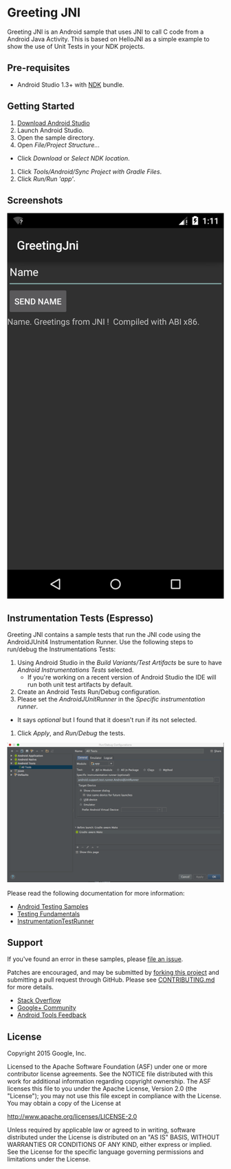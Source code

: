 Greeting JNI
=========
Greeting JNI is an Android sample that uses JNI to call C code from a Android Java Activity.
This is based on HelloJNI as a simple example to show the use of Unit Tests in your NDK projects.

Pre-requisites
--------------
- Android Studio 1.3+ with [NDK](https://developer.android.com/ndk/) bundle.

Getting Started
---------------
1. [Download Android Studio](http://developer.android.com/sdk/index.html)
1. Launch Android Studio.
1. Open the sample directory.
1. Open *File/Project Structure...*
  - Click *Download* or *Select NDK location*.
1. Click *Tools/Android/Sync Project with Gradle Files*.
1. Click *Run/Run 'app'*.

Screenshots
-----------
![screenshot](screenshot.png)


Instrumentation Tests (Espresso)
-------
Greeting JNI contains a sample tests that run the JNI code using the AndroidJUnit4 Instrumentation Runner.
Use the following steps to run/debug the Instrumentations Tests:

1. Using Android Studio in the *Build Variants/Test Artifacts* be sure to have *Android Instrumentations Tests* selected.
    - If you're working on a recent version of Android Studio the IDE will run both unit test artifacts by default.
1. Create an Android Tests Run/Debug configuration.
1. Please set the *AndroidJUnitRunner* in the *Specific instrumentation runner*.
  - It says *optional* but I found that it doesn't run if its not selected.
1. Click *Apply*, and *Run/Debug* the tests.

![instrumentation tests run-debug configuration](instrumentationruntimeconfiguration.png)

Please read the following documentation for more information:

- [Android Testing Samples](https://github.com/googlesamples/android-testing)
- [Testing Fundamentals](http://developer.android.com/tools/testing/testing_android.html)
- [InstrumentationTestRunner](http://developer.android.com/reference/android/test/InstrumentationTestRunner.html)

Support
-------
If you've found an error in these samples, please [file an issue](https://github.com/googlesamples/android-ndk/issues/new).

Patches are encouraged, and may be submitted by [forking this project](https://github.com/googlesamples/android-ndk/fork) and
submitting a pull request through GitHub. Please see [CONTRIBUTING.md](CONTRIBUTING.md) for more details.

- [Stack Overflow](http://stackoverflow.com/questions/tagged/android-ndk)
- [Google+ Community](https://plus.google.com/communities/105153134372062985968)
- [Android Tools Feedback](http://tools.android.com/feedback)

License
-------
Copyright 2015 Google, Inc.

Licensed to the Apache Software Foundation (ASF) under one or more contributor
license agreements.  See the NOTICE file distributed with this work for
additional information regarding copyright ownership.  The ASF licenses this
file to you under the Apache License, Version 2.0 (the "License"); you may not
use this file except in compliance with the License.  You may obtain a copy of
the License at

  http://www.apache.org/licenses/LICENSE-2.0

Unless required by applicable law or agreed to in writing, software
distributed under the License is distributed on an "AS IS" BASIS, WITHOUT
WARRANTIES OR CONDITIONS OF ANY KIND, either express or implied.  See the
License for the specific language governing permissions and limitations under
the License.
